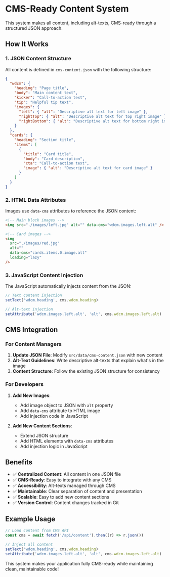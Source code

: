 # CMS-Ready Content System

This system makes all content, including alt-texts, CMS-ready through a structured JSON approach.

## How It Works

### 1. JSON Content Structure

All content is defined in `cms-content.json` with the following structure:

```json
{
  "wdcm": {
    "heading": "Page title",
    "body": "Main content text",
    "kicker": "Call-to-action text",
    "tip": "Helpful tip text",
    "images": {
      "left": { "alt": "Descriptive alt text for left image" },
      "rightTop": { "alt": "Descriptive alt text for top right image" },
      "rightBottom": { "alt": "Descriptive alt text for bottom right image" }
    }
  },
  "cards": {
    "heading": "Section title",
    "items": [
      {
        "title": "Card title",
        "body": "Card description",
        "cta": "Call-to-action text",
        "image": { "alt": "Descriptive alt text for card image" }
      }
    ]
  }
}
```

### 2. HTML Data Attributes

Images use `data-cms` attributes to reference the JSON content:

```html
<!-- Main block images -->
<img src="./images/left.jpg" alt="" data-cms="wdcm.images.left.alt" />

<!-- Card images -->
<img
  src="./images/red.jpg"
  alt=""
  data-cms="cards.items.0.image.alt"
  loading="lazy"
/>
```

### 3. JavaScript Content Injection

The JavaScript automatically injects content from the JSON:

```javascript
// Text content injection
setText('wdcm.heading', cms.wdcm.heading)

// Alt-text injection
setAttribute('wdcm.images.left.alt', 'alt', cms.wdcm.images.left.alt)
```

## CMS Integration

### For Content Managers

1. **Update JSON File**: Modify `src/data/cms-content.json` with new content
2. **Alt-Text Guidelines**: Write descriptive alt-texts that explain what's in the image
3. **Content Structure**: Follow the existing JSON structure for consistency

### For Developers

1. **Add New Images**:

   - Add image object to JSON with `alt` property
   - Add `data-cms` attribute to HTML image
   - Add injection code in JavaScript

2. **Add New Content Sections**:
   - Extend JSON structure
   - Add HTML elements with `data-cms` attributes
   - Add injection logic in JavaScript

## Benefits

- ✅ **Centralized Content**: All content in one JSON file
- ✅ **CMS-Ready**: Easy to integrate with any CMS
- ✅ **Accessibility**: Alt-texts managed through CMS
- ✅ **Maintainable**: Clear separation of content and presentation
- ✅ **Scalable**: Easy to add new content sections
- ✅ **Version Control**: Content changes tracked in Git

## Example Usage

```javascript
// Load content from CMS API
const cms = await fetch('/api/content').then((r) => r.json())

// Inject all content
setText('wdcm.heading', cms.wdcm.heading)
setAttribute('wdcm.images.left.alt', 'alt', cms.wdcm.images.left.alt)
```

This system makes your application fully CMS-ready while maintaining clean, maintainable code!
